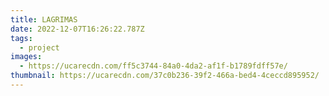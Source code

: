 ```yaml
---
title: LAGRIMAS
date: 2022-12-07T16:26:22.787Z
tags:
  - project
images:
  - https://ucarecdn.com/ff5c3744-84a0-4da2-af1f-b1789fdff57e/
thumbnail: https://ucarecdn.com/37c0b236-39f2-466a-bed4-4ceccd895952/
---
```

